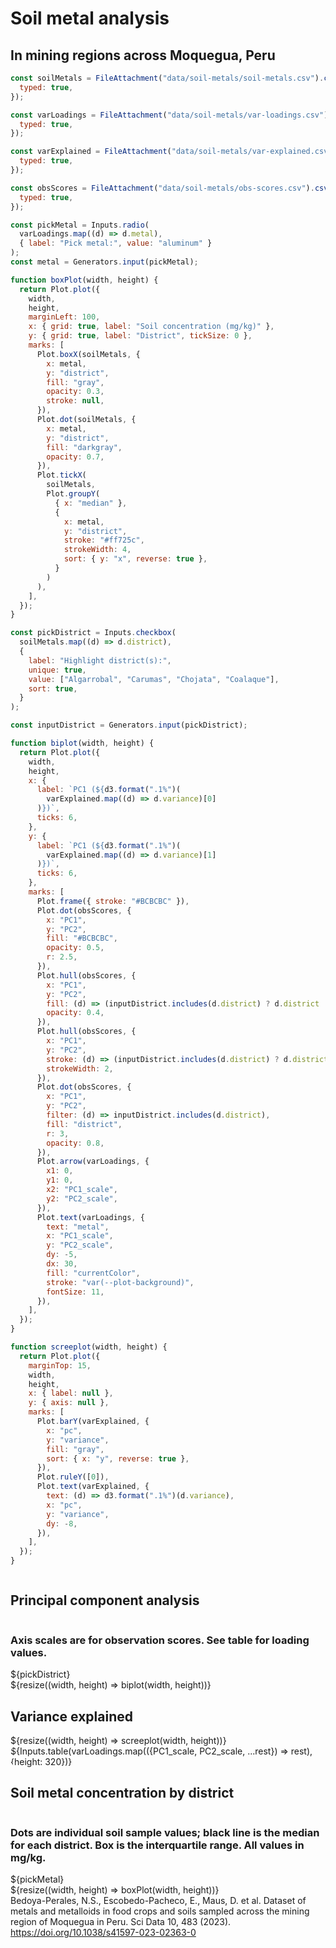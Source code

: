 # Soil metal analysis

## In mining regions across Moquegua, Peru

```js
const soilMetals = FileAttachment("data/soil-metals/soil-metals.csv").csv({
  typed: true,
});

const varLoadings = FileAttachment("data/soil-metals/var-loadings.csv").csv({
  typed: true,
});

const varExplained = FileAttachment("data/soil-metals/var-explained.csv").csv({
  typed: true,
});

const obsScores = FileAttachment("data/soil-metals/obs-scores.csv").csv({
  typed: true,
});
```

```js
const pickMetal = Inputs.radio(
  varLoadings.map((d) => d.metal),
  { label: "Pick metal:", value: "aluminum" }
);
const metal = Generators.input(pickMetal);
```

```js
function boxPlot(width, height) {
  return Plot.plot({
    width,
    height,
    marginLeft: 100,
    x: { grid: true, label: "Soil concentration (mg/kg)" },
    y: { grid: true, label: "District", tickSize: 0 },
    marks: [
      Plot.boxX(soilMetals, {
        x: metal,
        y: "district",
        fill: "gray",
        opacity: 0.3,
        stroke: null,
      }),
      Plot.dot(soilMetals, {
        x: metal,
        y: "district",
        fill: "darkgray",
        opacity: 0.7,
      }),
      Plot.tickX(
        soilMetals,
        Plot.groupY(
          { x: "median" },
          {
            x: metal,
            y: "district",
            stroke: "#ff725c",
            strokeWidth: 4,
            sort: { y: "x", reverse: true },
          }
        )
      ),
    ],
  });
}
```

```js
const pickDistrict = Inputs.checkbox(
  soilMetals.map((d) => d.district),
  {
    label: "Highlight district(s):",
    unique: true,
    value: ["Algarrobal", "Carumas", "Chojata", "Coalaque"],
    sort: true,
  }
);

const inputDistrict = Generators.input(pickDistrict);
```

```js
function biplot(width, height) {
  return Plot.plot({
    width,
    height,
    x: {
      label: `PC1 (${d3.format(".1%")(
        varExplained.map((d) => d.variance)[0]
      )})`,
      ticks: 6,
    },
    y: {
      label: `PC1 (${d3.format(".1%")(
        varExplained.map((d) => d.variance)[1]
      )})`,
      ticks: 6,
    },
    marks: [
      Plot.frame({ stroke: "#BCBCBC" }),
      Plot.dot(obsScores, {
        x: "PC1",
        y: "PC2",
        fill: "#BCBCBC",
        opacity: 0.5,
        r: 2.5,
      }),
      Plot.hull(obsScores, {
        x: "PC1",
        y: "PC2",
        fill: (d) => (inputDistrict.includes(d.district) ? d.district : null),
        opacity: 0.4,
      }),
      Plot.hull(obsScores, {
        x: "PC1",
        y: "PC2",
        stroke: (d) => (inputDistrict.includes(d.district) ? d.district : null),
        strokeWidth: 2,
      }),
      Plot.dot(obsScores, {
        x: "PC1",
        y: "PC2",
        filter: (d) => inputDistrict.includes(d.district),
        fill: "district",
        r: 3,
        opacity: 0.8,
      }),
      Plot.arrow(varLoadings, {
        x1: 0,
        y1: 0,
        x2: "PC1_scale",
        y2: "PC2_scale",
      }),
      Plot.text(varLoadings, {
        text: "metal",
        x: "PC1_scale",
        y: "PC2_scale",
        dy: -5,
        dx: 30,
        fill: "currentColor",
        stroke: "var(--plot-background)",
        fontSize: 11,
      }),
    ],
  });
}
```

```js
function screeplot(width, height) {
  return Plot.plot({
    marginTop: 15,
    width,
    height,
    x: { label: null },
    y: { axis: null },
    marks: [
      Plot.barY(varExplained, {
        x: "pc",
        y: "variance",
        fill: "gray",
        sort: { x: "y", reverse: true },
      }),
      Plot.ruleY([0]),
      Plot.text(varExplained, {
        text: (d) => d3.format(".1%")(d.variance),
        x: "pc",
        y: "variance",
        dy: -8,
      }),
    ],
  });
}
```

<div class="grid grid-cols-4" style="grid-auto-rows: 145px;">
  <div class="card grid-colspan-2 grid-rowspan-4" style="display: flex; flex-direction: column; flex-wrap: nowrap;">
    <h2>Principal component analysis</h2>
    <h3>Axis scales are for observation scores. See table for loading values.</h3>
    ${pickDistrict}
    <div style="flex-grow: 1;">
      ${resize((width, height) => biplot(width, height))}
    </div>
  </div>
  <div class="card grid-colspan-2 grid-rowspan-2" style="display: flex; flex-direction: column; flex-wrap: nowrap;">
    <h2>Variance explained</h2>
    <div style="flex-grow: 1">${resize((width, height) => screeplot(width, height))}</div>
  </div>
  <div class="card grid-colspan-2 grid-rowspan-2" style="padding: 0; border-radius: 12px; overflow: hidden;">
    ${Inputs.table(varLoadings.map(({PC1_scale, PC2_scale, ...rest}) => rest), {height: 320})}
  </div>
</div>

<div class="grid grid-cols-4" style="grid-auto-rows: 160px;">
  <div class="card grid-colspan-4 grid-rowspan-3" style="display: flex; flex-direction: column; flex-wrap: nowrap;">
    <h2>Soil metal concentration by district</h2>
    <h3>Dots are individual soil sample values; black line is the median for each district. Box is the interquartile range. All values in mg/kg.</h3>
    ${pickMetal}
    <div style="flex-grow: 1;">
      ${resize((width, height) => boxPlot(width, height))}
    </div>
  </div>
</div>

<div class="note" label="Data">
  Bedoya-Perales, N.S., Escobedo-Pacheco, E., Maus, D. et al. Dataset of metals and metalloids in food crops and soils sampled across the mining region of Moquegua in Peru. Sci Data 10, 483 (2023). <a href="https://doi.org/10.1038/s41597-023-02363-0">https://doi.org/10.1038/s41597-023-02363-0</a>
</div>
